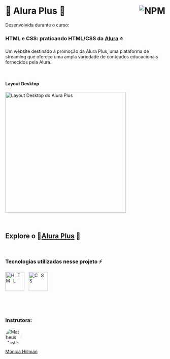 # 🔹 Alura Plus 🔹 <a href="https://github.com/Rodolfo-Sampaio/aluraplus/blob/main/LICENSE"><img src="https://img.shields.io/npm/l/react" alt="NPM" align="right"></a>

Desenvolvida durante o curso:
### HTML e CSS: praticando HTML/CSS da [Alura](https://cursos.alura.com.br/course/html-css-praticando-html-css) ⭐
Um website destinado à promoção da Alura Plus, uma plataforma de streaming que oferece uma ampla variedade de conteúdos educacionais fornecidos pela Alura.

<br>

#### Layout Desktop
<p> <img src="https://github.com/Rodolfo-Sampaio/aluraplus/assets/96917363/f7eccc2a-ad36-4bd2-b913-5c9f635d430b" alt="Layout Desktop do Alura Plus" width="380px"> </p>


<br>

##  Explore o 🚩[Alura Plus](https://aluraplus-rodolfo-sampaio.vercel.app/) 👀


<br>

### Tecnologias utilizadas nesse projeto ⚡
<span style="letter-spacing: 10px">
   <img src="https://skillicons.dev/icons?i=html" title="HTML" width="60px"/>
   <img src="https://skillicons.dev/icons?i=css" title="CSS" width="60px"/>
</span>

#

<br>

### Instrutora:

<a href="https://github.com/MonicaHillman">
  <img src="https://avatars.githubusercontent.com/u/51282495?v=4" alt="Matheus Castiglioni" style="border-radius: 50%; width: 50px; height: 50px;">
</a>

[Monica Hillman](https://github.com/MonicaHillman)

